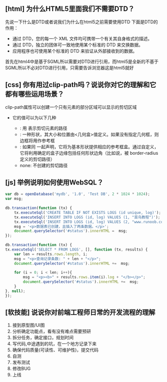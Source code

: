 ## [html] 为什么HTML5里面我们不需要DTD？

先说一下什么是DTD或者说我们为什么在html5之前需要使用DTD
下面是DTD的作用：

* 通过 DTD，您的每一个 XML 文件均可携带一个有关其自身格式的描述。
* 通过 DTD，独立的团体可一致地使用某个标准的 DTD 来交换数据。
* 应用程序也可使用某个标准的 DTD 来验证从外部接收到的数据。

首先在html4中是基于SGML所以需要对DTD进行引用，而html5是全新的不基于SGML所以不必对DTD进行引用，只需要告诉浏览器这是html5就好

## [css] 你有用过clip-path吗？说说你对它的理解和它都有哪些运用场景？

clip-path属性可以创建一个只有元素的部分区域可以显示的剪切区域

* 它的值可以为以下几种

  * : 用 表示剪切元素的路径
  * : 一种形状，其大小和位置由<几何盒>值定义。如果没有指定几何框，则边框将用作参考框
  * : 如果同 一起声明，它将为基本形状提供相应的参考框盒。通过自定义，它将利用确定的盒子边缘包括任何形状边角（比如说，被 border-radius 定义的剪切路径）
  * none: 不创建的剪切路径

## [js] 举例说明如何使用WebSQL？

```javascript
var db = openDatabase('mydb', '1.0', 'Test DB', 2 * 1024 * 1024);
var msg;
 
db.transaction(function (tx) {
    tx.executeSql('CREATE TABLE IF NOT EXISTS LOGS (id unique, log)');
    tx.executeSql('INSERT INTO LOGS (id, log) VALUES (1, "菜鸟教程")');
    tx.executeSql('INSERT INTO LOGS (id, log) VALUES (2, "www.runoob.com")');
    msg = '<p>数据表已创建，且插入了两条数据。</p>';
    document.querySelector('#status').innerHTML =  msg;
});
 
db.transaction(function (tx) {
tx.executeSql('SELECT * FROM LOGS', [], function (tx, results) {
    var len = results.rows.length, i;
    msg = "<p>查询记录条数: " + len + "</p>";
    document.querySelector('#status').innerHTML +=  msg;
 
    for (i = 0; i < len; i++){
        msg = "<p><b>" + results.rows.item(i).log + "</b></p>";
        document.querySelector('#status').innerHTML +=  msg;
    }
}, null);
});

```
## [软技能] 说说你对前端工程师日常的开发流程的理解

1. 接到原型图/UI图
2. 分析确定功能点，看有没有难点需要预研
3. 拆分任务，确定接口，规划时间
4. 写代码,中途遇到的坑，在一个地方记录下来
5. 确保代码质量(可读性、可维护性)，提交代码
6. 自测
7. 发布测试
8. 修改BUG
9. 上线
